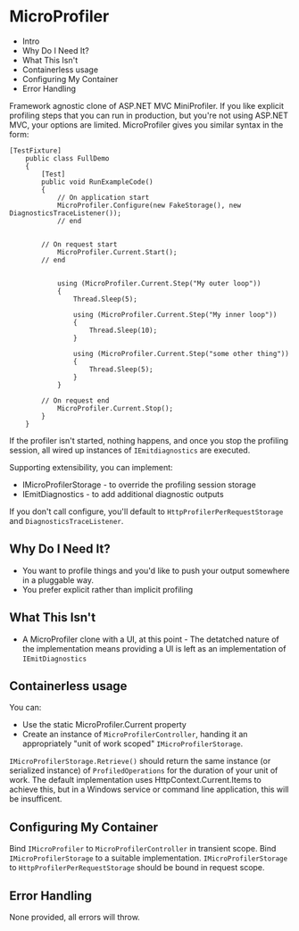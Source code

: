 MicroProfiler
=============

* Intro
* Why Do I Need It?
* What This Isn't
* Containerless usage
* Configuring My Container
* Error Handling

Framework agnostic clone of ASP.NET MVC MiniProfiler. If you like explicit profiling steps that you can run in production, but you're not using ASP.NET MVC, your options are limited. MicroProfiler gives you similar syntax in the form:

	[TestFixture]
    	public class FullDemo
    	{
        	[Test]
	        public void RunExampleCode()
        	{
	            // On application start
	            MicroProfiler.Configure(new FakeStorage(), new DiagnosticsTraceListener());
	            // end
	

		    // On request start
	            MicroProfiler.Current.Start();
	 	    // end


	            using (MicroProfiler.Current.Step("My outer loop"))
        	    {
                	Thread.Sleep(5);

	                using (MicroProfiler.Current.Step("My inner loop"))
        	        {
	                    Thread.Sleep(10);
	                }

	                using (MicroProfiler.Current.Step("some other thing"))
	                {
	                    Thread.Sleep(5);
	                }
	            }
		
		    // On request end	
	            MicroProfiler.Current.Stop();
	        }
	    }


If the profiler isn't started, nothing happens, and once you stop the profiling session, all wired up instances of `IEmitdiagnostics` are executed.

Supporting extensibility, you can implement:

* IMicroProfilerStorage - to override the profiling session storage
* IEmitDiagnostics - to add additional diagnostic outputs

If you don't call configure, you'll default to `HttpProfilerPerRequestStorage` and `DiagnosticsTraceListener`.


## Why Do I Need It?

* You want to profile things and you'd like to push your output somewhere in a pluggable way.
* You prefer explicit rather than implicit profiling


## What This Isn't

* A MicroProfiler clone with a UI, at this point - The detatched nature of the implementation means providing a UI is left as an implementation of `IEmitDiagnostics`


## Containerless usage

You can:

* Use the static MicroProfiler.Current property 
* Create an instance of `MicroProfilerController`, handing it an appropriately "unit of work scoped" `IMicroProfilerStorage`. 

`IMicroProfilerStorage.Retrieve()` should return the same instance (or serialized instance) of `ProfiledOperations` for the duration of your unit of work. The default implementation uses HttpContext.Current.Items to achieve this, but in a Windows service or command line application, this will be insufficent.


## Configuring My Container

Bind `IMicroProfiler` to `MicroProfilerController` in transient scope.
Bind `IMicroProfilerStorage` to a suitable implementation.
`IMicroProfilerStorage` to `HttpProfilerPerRequestStorage` should be bound in request scope.


## Error Handling

None provided, all errors will throw.
